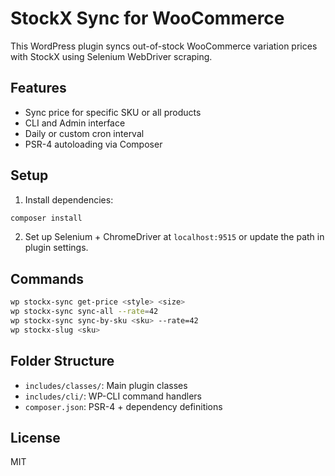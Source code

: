 # StockX Sync for WooCommerce

This WordPress plugin syncs out-of-stock WooCommerce variation prices with StockX using Selenium WebDriver scraping.

## Features

- Sync price for specific SKU or all products
- CLI and Admin interface
- Daily or custom cron interval
- PSR-4 autoloading via Composer

## Setup

1. Install dependencies:

```bash
composer install
```

2. Set up Selenium + ChromeDriver at `localhost:9515` or update the path in plugin settings.

## Commands

```bash
wp stockx-sync get-price <style> <size>
wp stockx-sync sync-all --rate=42
wp stockx-sync sync-by-sku <sku> --rate=42
wp stockx-slug <sku>
```

## Folder Structure

- `includes/classes/`: Main plugin classes
- `includes/cli/`: WP-CLI command handlers
- `composer.json`: PSR-4 + dependency definitions

## License

MIT
